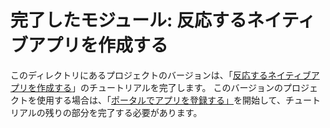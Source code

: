 # <a name="completed-module-create-a-react-native-app"></a>完了したモジュール: 反応するネイティブアプリを作成する

このディレクトリにあるプロジェクトのバージョンは、「[反応するネイティブアプリを作成する](https://docs.microsoft.com/graph/tutorials/react-native?tutorial-step=1)」のチュートリアルを完了します。 このバージョンのプロジェクトを使用する場合は、「[ポータルでアプリを登録する」](https://docs.microsoft.com/graph/tutorials/react-native?tutorial-step=2)を開始して、チュートリアルの残りの部分を完了する必要があります。
